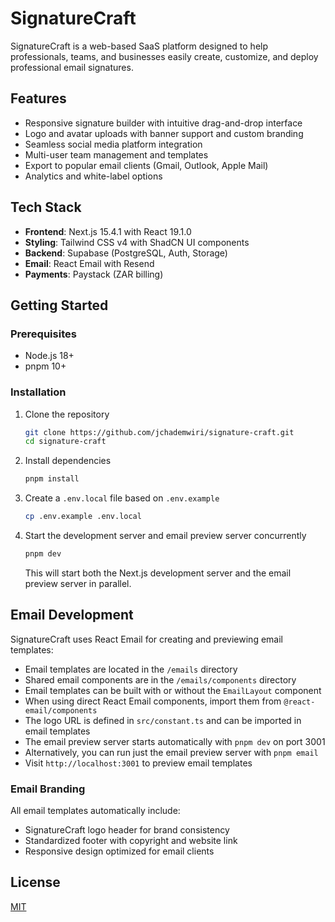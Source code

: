 # SignatureCraft

SignatureCraft is a web-based SaaS platform designed to help professionals, teams, and businesses easily create, customize, and deploy professional email signatures.

## Features

- Responsive signature builder with intuitive drag-and-drop interface
- Logo and avatar uploads with banner support and custom branding
- Seamless social media platform integration
- Multi-user team management and templates
- Export to popular email clients (Gmail, Outlook, Apple Mail)
- Analytics and white-label options

## Tech Stack

- **Frontend**: Next.js 15.4.1 with React 19.1.0
- **Styling**: Tailwind CSS v4 with ShadCN UI components
- **Backend**: Supabase (PostgreSQL, Auth, Storage)
- **Email**: React Email with Resend
- **Payments**: Paystack (ZAR billing)

## Getting Started

### Prerequisites

- Node.js 18+
- pnpm 10+

### Installation

1. Clone the repository
   ```bash
   git clone https://github.com/jchademwiri/signature-craft.git
   cd signature-craft
   ```

2. Install dependencies
   ```bash
   pnpm install
   ```

3. Create a `.env.local` file based on `.env.example`
   ```bash
   cp .env.example .env.local
   ```

4. Start the development server and email preview server concurrently
   ```bash
   pnpm dev
   ```

   This will start both the Next.js development server and the email preview server in parallel.

## Email Development

SignatureCraft uses React Email for creating and previewing email templates:

- Email templates are located in the `/emails` directory
- Shared email components are in the `/emails/components` directory
- Email templates can be built with or without the `EmailLayout` component
- When using direct React Email components, import them from `@react-email/components`
- The logo URL is defined in `src/constant.ts` and can be imported in email templates
- The email preview server starts automatically with `pnpm dev` on port 3001
- Alternatively, you can run just the email preview server with `pnpm email`
- Visit `http://localhost:3001` to preview email templates

### Email Branding

All email templates automatically include:
- SignatureCraft logo header for brand consistency
- Standardized footer with copyright and website link
- Responsive design optimized for email clients

## License

[MIT](LICENSE)